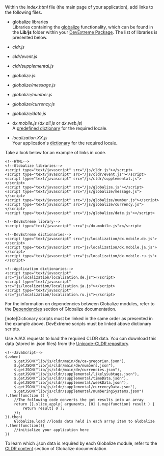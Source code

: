 Within the *index.html* file (the main page of your application), add links to the following files.

- globalize libraries  
    Libraries containing the [globalize](https://github.com/jquery/globalize) functionality, which can be found in the **Lib**/**js** folder within your [DevExtreme Package](/concepts/Common/07%20DevExtreme%20Packages '/Documentation/Guide/Common/DevExtreme_Packages/'). The list of libraries is presented below.

 - *cldr.js*  
 - *cldr/event.js*  
 - *cldr/supplemental.js*  
 - *globalize.js*  
 - *globalize/message.js*  
 - *globalize/number.js*  
 - *globalize/currency.js*  
 - *globalize/date.js*

- *dx.mobile.js* (*dx.all.js* or *dx.web.js*)  
    A [predefined dictionary](/concepts/40%20SPA%20Framework/6%20Localization/32%20Modify%20Predefined%20Dictionaries.md '/Documentation/Guide/SPA_Framework/Localization/#Modify_Predefined_Dictionaries') for the required locale.
- *localization.XX.js*  
    Your application's [dictionary](/concepts/40%20SPA%20Framework/6%20Localization/3%20Create%20App%20Dictionaries%20for%20Locales.md '/Documentation/Guide/SPA_Framework/Localization/#Create_App_Dictionaries_for_Locales') for the required locale.

Take a look below for an example of links in code. 

    <!--HTML-->
    <!--Globalize libraries-->
    <script type="text/javascript" src="/js/cldr.js"></script>
    <script type="text/javascript" src="/js/cldr/event.js"></script>
    <script type="text/javascript" src="/js/cldr/supplemental.js"></script>
    <script type="text/javascript" src="/js/globalize.js"></script>
    <script type="text/javascript" src="/js/globalize/message.js"></script>
    <script type="text/javascript" src="/js/globalize/number.js"></script>
    <script type="text/javascript" src="/js/globalize/currency.js"></script>
    <script type="text/javascript" src="/js/globalize/date.js"></script>

    <!--DevExtreme library-->
    <script type="text/javascript" src="js/dx.mobile.js"></script>

    <!--DevExtreme dictionaries-->
    <script type="text/javascript" src="js/localization/dx.mobile.de.js"></script>
    <script type="text/javascript" src="js/localization/dx.mobile.ja.js"></script>
    <script type="text/javascript" src="js/localization/dx.mobile.ru.js"></script>

    <!--Application dictionaries-->
    <script type="text/javascript" src="js/localization/localization.de.js"></script>
    <script type="text/javascript" src="js/localization/localization.ja.js"></script>
    <script type="text/javascript" src="js/localization/localization.ru.js"></script>

For the information on dependencies between Globalize modules, refer to the [Dependencies](https://github.com/jquery/globalize#1-dependencies) section of Globalize documentation.

[note]Dictionary scripts must be linked in the same order as presented in the example above. DevExtreme scripts must be linked above dictionary scripts.

Use AJAX requests to load the required CLDR data. You can download this data (stored in .json files) from the [Unicode-CLDR repository](https://github.com/unicode-cldr).

    <!--JavaScript-->
    $.when(
        $.getJSON("lib/js/cldr/main/de/ca-gregorian.json"),
        $.getJSON("lib/js/cldr/main/de/numbers.json"),
        $.getJSON("lib/js/cldr/main/de/currencies.json"),
        $.getJSON("lib/js/cldr/supplemental/likelySubtags.json"),
        $.getJSON("lib/js/cldr/supplemental/timeData.json"),
        $.getJSON("lib/js/cldr/supplemental/weekData.json"),
        $.getJSON("lib/js/cldr/supplemental/currencyData.json"),
        $.getJSON("lib/js/cldr/supplemental/numberingSystems.json")
    ).then(function () {
        //The following code converts the got results into an array
        return [].slice.apply( arguments, [0] ).map(function( result ) {
            return result[ 0 ];
        });
    }).then(
        Globalize.load //loads data held in each array item to Globalize
    ).then(function(){
        //initialize your application here
    })

To learn which .json data is required by each Globalize module, refer to the [CLDR content](https://github.com/jquery/globalize#2-cldr-content) section of Globalize documentation.
